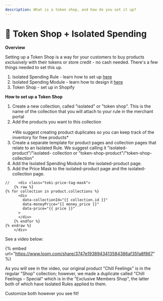 ```yaml
---
description: What is a token shop, and how do you set it up?
---
```


# 🍭 Token Shop + Isolated Spending

**Overview**

Setting up a Token Shop is a way for your customers to buy products _exclusively_ with their tokens or store credit - no cash needed. There's a few things needed to set this up.&#x20;

1. Isolated Spending Rule - learn how to set up [here](../../onboarding-checklist/redemption-aka-redeem/spending-rules/isolated-spending.md)
2. Isolated Spending Module - learn how to design it [here](../../onboarding-checklist/redemption-aka-redeem/spending-rules/)
3. Token Shop - set up in Shopify



**How to set up a Token Shop**

1. Create a new collection, called "isolated" or "token shop". This is the name of the collection that you will attach to your rule in the merchant portal&#x20;
2. Add the products you want to this collection\
   \
   \*We suggest creating product duplicates so you can keep track of the inventory for free products\*&#x20;
3. Create a separate template for product pages and collection pages that relate to an Isolated Rule. We suggest calling it "isolated-product"/"isolated- collection or "token-shop-product"/"token-shop-collection"&#x20;
4. Add the Isolated Spending Module to the isolated-product page.
5. Add the Price Mask to the isolated-product page and the isolated-collection page.

```
//    <div class="toki-price-tag-mask">
    {% raw %}
{% for collection in product.collections %}
      <div
        data-collectionId="{{ collection.id }}"
        data-moneyPrice="{{ money_price }}"
        data-price="{{ price }}"
      >
      </div>
    {% endfor %}
{% endraw %}  
    </div>
```

See a video below:

{% embed url="https://www.loom.com/share/3747e1938943413584386af35fa8f867" %}

As you will see in the video, our original product "Chill Feelings" is in the regular "Shop" collection; however, we made a duplicate called "Chill Feelings - Special" which is in the "Exclusive Members Shop", the latter both of which have Isolated Rules applied to them.

Customize both however you see fit!&#x20;





